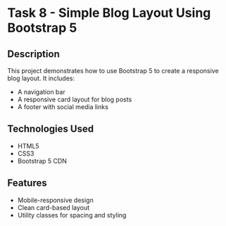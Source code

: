 # Task 8 - Simple Blog Layout Using Bootstrap 5

## Description
This project demonstrates how to use Bootstrap 5 to create a responsive blog layout. It includes:

- A navigation bar
- A responsive card layout for blog posts
- A footer with social media links

## Technologies Used
- HTML5
- CSS3
- Bootstrap 5 CDN

## Features
- Mobile-responsive design
- Clean card-based layout
- Utility classes for spacing and styling


